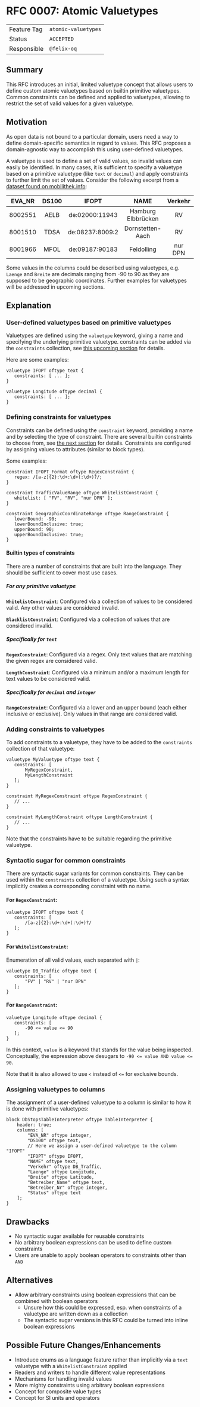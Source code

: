 <!--
SPDX-FileCopyrightText: 2023 Friedrich-Alexander-Universitat Erlangen-Nurnberg

SPDX-License-Identifier: AGPL-3.0-only
-->

# RFC 0007: Atomic Valuetypes

|             |                     |
|-------------|---------------------|
| Feature Tag | `atomic-valuetypes` |
| Status      | `ACCEPTED`        |
| Responsible | `@felix-oq`         |
<!-- 
  Status Overview:
  - DRAFT: The RFC is not ready for a review and currently under change. Feel free to already ask for feedback on the structure and contents at this stage.
  - DISCUSSION: The RFC is open for discussion. Usually, we open a PR to trigger discussions.
  - ACCEPTED: The RFC was accepted. Create issues to prepare implementation of the RFC.
  - REJECTED: The RFC was rejected. If another revision emerges, switch to status DRAFT.
-->

## Summary

This RFC introduces an initial, limited valuetype concept that allows users to define custom atomic valuetypes 
based on builtin primitive valuetypes. Common constraints can be defined and applied to valuetypes, allowing to restrict the 
set of valid values for a given valuetype.

## Motivation

As open data is not bound to a particular domain, users need a way to define domain-specific semantics in regard 
to values. This RFC proposes a domain-agnostic way to accomplish this using user-defined valuetypes.

A valuetype is used to define a set of valid values, so invalid values can easily be identified. In many cases, it 
is sufficient to specify a valuetype based on a primitive valuetype (like `text` or `decimal`) and apply 
constraints to further limit the set of values. Consider the following excerpt from a [dataset found on mobilithek.info](
https://mobilithek.info/offers/-8739430008147831066):

| EVA_NR  | DS100 |      IFOPT      |        NAME        | Verkehr |  Laenge   |  Breite   |      Betreiber_Name       | Betreiber_Nr | Status |
|:-------:|:-----:|:---------------:|:------------------:|:-------:|:---------:|:---------:|:-------------------------:|:------------:|:------:|
| 8002551 | AELB  | de:02000:11943  | Hamburg Elbbrücken |   RV    |  10,0245  |  53,5345  | DB Station und Service AG |              |  neu   |
| 8001510 | TDSA  | de:08237:8009:2 |  Dornstetten-Aach  |   RV    |  8,48291  |  48,4733  | DB Station und Service AG |              |  neu   |
| 8001966 | MFOL  | de:09187:90183  |     Feldolling     | nur DPN | 11,852244 | 47,895336 | DB Station und Service AG |              |  neu   |

Some values in the columns could be described using valuetypes, e.g. `Laenge` and `Breite` are decimals ranging 
from -90 to 90 as they are supposed to be geographic coordinates. Further examples for valuetypes will be addressed 
in upcoming sections.

## Explanation

### User-defined valuetypes based on primitive valuetypes

Valuetypes are defined using the `valuetype` keyword, giving a name and specifying the underlying primitive valuetype. 
constraints can be added via the `constraints` collection, see [this upcoming section](#adding-constraints-to-valuetypes)
for details.

Here are some examples:

```jayvee
valuetype IFOPT oftype text {
   constraints: [ ... ];
}

valuetype Longitude oftype decimal {
   constraints: [ ... ];
}
```

### Defining constraints for valuetypes

Constraints can be defined using the `constraint` keyword, providing a name and by selecting the type of 
constraint. There are several builtin constraints to choose from, see
[the next section](#builtin-types-of-constraints) for details. Constraints are configured by assigning values to attributes (similar 
to block types).

Some examples:

```jayvee
constraint IFOPT_Format oftype RegexConstraint {
   regex: /[a-z]{2}:\d+:\d+(:\d+)?/;
}
```

```jayvee
constraint TrafficValueRange oftype WhitelistConstraint {
   whitelist: [ "FV", "RV", "nur DPN" ];
}
```

```jayvee
constraint GeographicCoordinateRange oftype RangeConstraint {
   lowerBound: -90;
   lowerBoundInclusive: true;
   upperBound: 90;
   upperBoundInclusive: true;
}
```

#### Builtin types of constraints

There are a number of constraints that are built into the language. They should be sufficient to cover most use cases.

##### For any primitive valuetype

**`WhitelistConstraint`**: Configured via a collection of values to be considered valid. Any other values are 
considered invalid.

**`BlacklistConstraint`**: Configured via a collection of values that are considered invalid.

##### Specifically for `text`

**`RegexConstraint`**: Configured via a regex. Only text values that are matching the given regex are considered valid.

**`LengthConstraint`**: Configured via a minimum and/or a maximum length for text values to be considered valid.

##### Specifically for `decimal` and `integer`

**`RangeConstraint`**: Configured via a lower and an upper bound (each either inclusive or exclusive). Only values in 
that range are considered valid.

### Adding constraints to valuetypes

To add constraints to a valuetype, they have to be added to the `constraints` collection of that valuetype:

```jayvee
valuetype MyValuetype oftype text {
   constraints: [
       MyRegexConstraint,
       MyLengthConstraint
   ];
}

constraint MyRegexConstraint oftype RegexConstraint {
   // ...
}

constraint MyLengthConstraint oftype LengthConstraint {
   // ...
}
```

Note that the constraints have to be suitable regarding the primitive valuetype.

### Syntactic sugar for common constraints

There are syntactic sugar variants for common constraints. They can be used within the `constraints` collection of 
a valuetype. Using such a syntax implicitly creates a corresponding constraint with no name.

#### For `RegexConstraint`:

```jayvee
valuetype IFOPT oftype text {
   constraints: [
       /[a-z]{2}:\d+:\d+(:\d+)?/
   ];
}
```

#### For `WhitelistConstraint`:

Enumeration of all valid values, each separated with `|`:

```jayvee
valuetype DB_Traffic oftype text {
   constraints: [
       "FV" | "RV" | "nur DPN"
   ];
}
```

#### For `RangeConstraint`:

```jayvee
valuetype Longitude oftype decimal {
   constraints: [
       -90 <= value <= 90
   ];
}
```

In this context, `value` is a keyword that stands for the value being inspected. Conceptually, the expression above 
desugars to `-90 <= value AND value <= 90`.

Note that it is also allowed to use `<` instead of `<=` for exclusive bounds.

### Assigning valuetypes to columns

The assignment of a user-defined valuetype to a column is similar to how it is done with primitive valuetypes:

```jayvee
block DbStopsTableInterpreter oftype TableInterpreter {
    header: true;
    columns: [
        "EVA_NR" oftype integer,
        "DS100" oftype text,
        // Here we assign a user-defined valuetype to the column "IFOPT"
        "IFOPT" oftype IFOPT,
        "NAME" oftype text,
        "Verkehr" oftype DB_Traffic,
        "Laenge" oftype Longitude,
        "Breite" oftype Latitude,
        "Betreiber_Name" oftype text,
        "Betreiber_Nr" oftype integer,
        "Status" oftype text
    ];
}
```

## Drawbacks

- No syntactic sugar available for reusable constraints
- No arbitrary boolean expressions can be used to define custom constraints
- Users are unable to apply boolean operators to constraints other than `AND`

## Alternatives

- Allow arbitrary constraints using boolean expressions that can be combined with boolean operators
  - Unsure how this could be expressed, esp. when constraints of a valuetype are written down as a collection
  - The syntactic sugar versions in this RFC could be turned into inline boolean expressions

## Possible Future Changes/Enhancements

- Introduce enums as a language feature rather than implicitly via a `text` valuetype with a `WhitelistConstraint` 
  applied
- Readers and writers to handle different value representations
- Mechanisms for handling invalid values
- More mighty constraints using arbitrary boolean expressions
- Concept for composite value types
- Concept for SI units and operators
